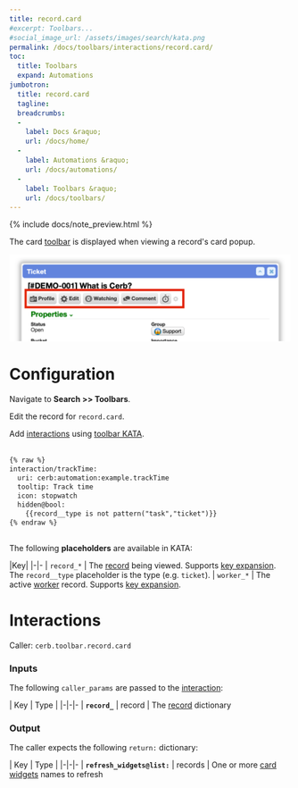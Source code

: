 ```yaml
---
title: record.card
#excerpt: Toolbars...
#social_image_url: /assets/images/search/kata.png
permalink: /docs/toolbars/interactions/record.card/
toc:
  title: Toolbars
  expand: Automations
jumbotron:
  title: record.card
  tagline: 
  breadcrumbs:
  -
    label: Docs &raquo;
    url: /docs/home/
  -
    label: Automations &raquo;
    url: /docs/automations/
  -
    label: Toolbars &raquo;
    url: /docs/toolbars/
---
```


{% include docs/note_preview.html %}

The card [toolbar](/docs/toolbars/) is displayed when viewing a record's card popup.

<div class="cerb-screenshot">
<img src="/assets/images/docs/toolbars/record-card.png" class="screenshot">
</div>

# Configuration

Navigate to **Search >> Toolbars**.

Edit the record for `record.card`.

Add [interactions](/docs/automations/triggers/interaction.worker/) using [toolbar KATA](/docs/toolbars/#kata).

<pre>
<code class="language-cerb">
{% raw %}
interaction/trackTime:
  uri: cerb:automation:example.trackTime
  tooltip: Track time
  icon: stopwatch
  hidden@bool:
    {{record__type is not pattern("task","ticket")}}
{% endraw %}
</code>
</pre>

The following **placeholders** are available in KATA:

|Key|
|-|-
| `record_*` | The [record](/docs/records/types/) being viewed. Supports [key expansion](/docs/bots/behaviors/dictionaries/key-expansion/). The `record__type` placeholder is the type (e.g. `ticket`).
| `worker_*` | The active [worker](/docs/records/types/worker/) record. Supports [key expansion](/docs/bots/behaviors/dictionaries/key-expansion/).

# Interactions

Caller: `cerb.toolbar.record.card`

### Inputs

The following `caller_params` are passed to the [interaction](/docs/automations/triggers/interaction.worker/):

| Key | Type |
|-|-|-
| **`record_`** | record | The [record](/docs/records/types/) dictionary

### Output

The caller expects the following `return:` dictionary:

| Key | Type |
|-|-|-
| **`refresh_widgets@list:`** | records | One or more [card widgets](/docs/records/types/card_widget/) names to refresh
